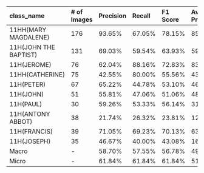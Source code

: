 | class_name            | # of Images   | Precision   | Recall   | F1 Score   | Average Precision   |
|:----------------------|:--------------|:------------|:---------|:-----------|:--------------------|
| 11HH(MARY MAGDALENE)  | 176           | 93.65%      | 67.05%   | 78.15%     | 85.54%              |
| 11H(JOHN THE BAPTIST) | 131           | 69.03%      | 59.54%   | 63.93%     | 59.66%              |
| 11H(JEROME)           | 76            | 62.04%      | 88.16%   | 72.83%     | 83.31%              |
| 11HH(CATHERINE)       | 75            | 42.55%      | 80.00%   | 55.56%     | 43.88%              |
| 11H(PETER)            | 67            | 65.22%      | 44.78%   | 53.10%     | 46.09%              |
| 11H(JOHN)             | 51            | 55.81%      | 47.06%   | 51.06%     | 48.20%              |
| 11H(PAUL)             | 30            | 59.26%      | 53.33%   | 56.14%     | 31.66%              |
| 11H(ANTONY ABBOT)     | 38            | 21.74%      | 26.32%   | 23.81%     | 12.26%              |
| 11H(FRANCIS)          | 39            | 71.05%      | 69.23%   | 70.13%     | 63.13%              |
| 11H(JOSEPH)           | 35            | 46.67%      | 40.00%   | 43.08%     | 16.52%              |
| Macro                 | -             | 58.70%      | 57.55%   | 56.78%     | 49.02%              |
| Micro                 | -             | 61.84%      | 61.84%   | 61.84%     | 51.95%              |